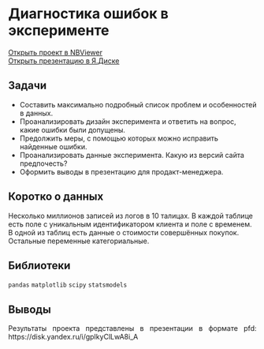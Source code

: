 # Диагностика ошибок в эксперименте
[Открыть проект в NBViewer](https://nbviewer.jupyter.org/github/Artemii-Kravtsov/thousands-of-hours/blob/master/12.%20%D0%9A%D1%80%D0%B8%D1%82%D0%B8%D1%87%D0%B5%D1%81%D0%BA%D0%B0%D1%8F%20%D0%BE%D1%86%D0%B5%D0%BD%D0%BA%D0%B0%20%D0%BF%D1%80%D0%BE%D0%B2%D0%B5%D0%B4%D1%91%D0%BD%D0%BD%D0%BE%D0%B3%D0%BE%20%D1%8D%D0%BA%D1%81%D0%BF%D0%B5%D1%80%D0%B8%D0%BC%D0%B5%D0%BD%D1%82%D0%B0/12_sbermarket_ab_test.ipynb)
<br>
[Открыть презентацию в Я.Диске](https://disk.yandex.ru/i/gpIkyClLwA8i_A)
<br>

## Задачи 
- Составить максимально подробный список проблем и особенностей в данных.
- Проанализировать дизайн эксперимента и ответить на вопрос, какие ошибки были допущены. 
- Предолжить меры, с помощью которых можно исправить найденные ошибки.
- Проанализировать данные эксперимента. Какую из версий сайта предпочесть? 
- Оформить выводы в презентацию для продакт-менеджера. 


## Коротко о данных 
Несколько миллионов записей из логов в 10 талицах. В каждой таблице есть поле с уникальным идентификатором клиента и поле с временем. В одной из таблиц есть данные о стоимости совершённых покупок. Остальные переменные категориальные. 


## Библиотеки 
`pandas` `matplotlib` `scipy` `statsmodels`


## Выводы
<p align="justify">Результаты проекта представлены в презентации в формате pfd: https://disk.yandex.ru/i/gpIkyClLwA8i_A</p>